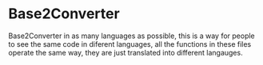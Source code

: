 # Base2Converter
Base2Converter in as many languages as possible, this is a way for people to see the same code in diferent languages, all the functions in these files operate the same way, they are just translated into different langauges.
